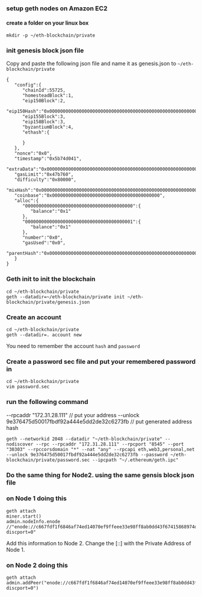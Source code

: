### setup geth nodes on Amazon EC2

#### create a folder on your linux box

```
mkdir -p ~/eth-blockchain/private
```

### init genesis block json file

Copy and paste the following json file and name it as genesis.json to `~/eth-blockchain/private`

```
{
   "config":{
      "chainId":55725,
      "homesteadBlock":1,
      "eip150Block":2,
      "eip150Hash":"0x0000000000000000000000000000000000000000000000000000000000000000",
      "eip155Block":3,
      "eip158Block":3,
      "byzantiumBlock":4,
      "ethash":{

      }
   },
   "nonce":"0x0",
   "timestamp":"0x5b74d041",
   "extraData":"0x0000000000000000000000000000000000000000000000000000000000000000",
   "gasLimit":"0x47b760",
   "difficulty":"0x80000",
   "mixHash":"0x0000000000000000000000000000000000000000000000000000000000000000",
   "coinbase":"0x0000000000000000000000000000000000000000",
   "alloc":{
      "0000000000000000000000000000000000000000":{
         "balance":"0x1"
      },
      "0000000000000000000000000000000000000001":{
         "balance":"0x1"
      },
      "number":"0x0",
      "gasUsed":"0x0",
      "parentHash":"0x0000000000000000000000000000000000000000000000000000000000000000"
   }
}
```

### Geth init to init the blockchain


```
cd ~/eth-blockchain/private
geth --datadir=~/eth-blockchain/private init ~/eth-blockchain/private/genesis.json
```

### Create an account

```
cd ~/eth-blockchain/private
geth --datadir=. account new
```

You need to remember the account `hash` and `password`

### Create a password sec file and put your remembered password in

```
cd ~/eth-blockchain/private
vim password.sec
```

### run the following command

--rpcaddr "172.31.28.111" // put your address
--unlock 9e376475d50017fbdf92a444e5dd2de32c6273fb // put generated address hash


```
geth --networkid 2048 --datadir "~/eth-blockchain/private" --nodiscover --rpc --rpcaddr "172.31.28.111" --rpcport "8545" --port "30303" --rpccorsdomain "*" --nat "any" --rpcapi eth,web3,personal,net --unlock 9e376475d50017fbdf92a444e5dd2de32c6273fb --password ~/eth-blockchain/private/password.sec --ipcpath "~/.ethereum/geth.ipc"
```


### Do the same thing for Node2. using the same gensis block json file

### on Node 1 doing this

```
geth attach
miner.start()
admin.nodeInfo.enode //"enode://c667fdf1f6846af74ed14070ef9ffeee33e98ff8ab0dd43f67415868974d8205e0fb7f55f6f37e9e1ebb112adfc0b88755714c7bc83a7ac47d30f8eb53118687@[::]:30303?discport=0"
```

Add this information to Node 2. Change the [::] with the Private Address of Node 1.




### on Node 2 doing this

```
geth attach
admin.addPeer("enode://c667fdf1f6846af74ed14070ef9ffeee33e98ff8ab0dd43f67415868974d8205e0fb7f55f6f37e9e1ebb112adfc0b88755714c7bc83a7ac47d30f8eb53118687@172.31.62.34:30303?discport=0")
```
